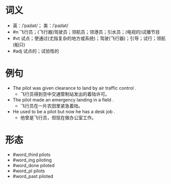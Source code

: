 # 词义
- 英：/ˈpaɪlət/； 美：/ˈpaɪlət/
- #n 飞行员；(飞行器)驾驶员；领航员；领港员；引水员；(电视的)试播节目
- #vt 试点；使通过(尤指复杂的地方或系统)；驾驶(飞行器)；引导；试行；领航(船只)
- #adj 试点的；试验性的
# 例句
- The pilot was given clearance to land by air traffic control .
	- 飞行员得到空中交通管制站发出的着陆许可。
- The pilot made an emergency landing in a field .
	- 飞行员在一片农田里紧急着陆。
- He used to be a pilot but now he has a desk job .
	- 他曾是飞行员，但现在做办公室工作。
# 形态
- #word_third pilots
- #word_ing piloting
- #word_done piloted
- #word_pl pilots
- #word_past piloted
